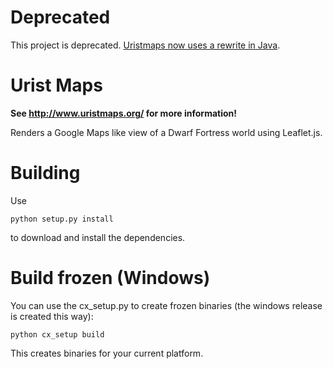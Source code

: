 Deprecated
==========

This project is deprecated. [Uristmaps now uses a rewrite in Java](https://github.com/dominiks/uristmapsj).


Urist Maps
==========

**See http://www.uristmaps.org/ for more information!**

Renders a Google Maps like view of a Dwarf Fortress world using Leaflet.js.

Building
========

Use

    python setup.py install

to download and install the dependencies.

Build frozen (Windows)
======================

You can use the cx_setup.py to create frozen binaries (the windows release is created this way):

    python cx_setup build

This creates binaries for your current platform.

